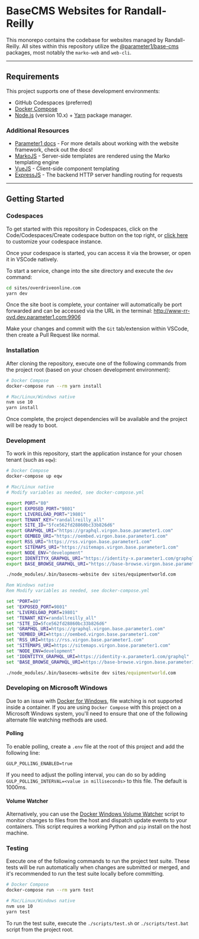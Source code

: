 # BaseCMS Websites for Randall-Reilly
This monorepo contains the codebase for websites managed by Randall-Reilly. All sites within this repository utilize the [@parameter1/base-cms](https://github.com/parameter1/base-cms) packages, most notably the `marko-web` and `web-cli`.

----
## Requirements
This project supports one of these development environments:
- GitHub Codespaces (preferred)
- [Docker Compose](https://docs.docker.com/compose/)
- [Node.js](https://nodejs.org) (version 10.x) + [Yarn](https://yarnpkg.com) package manager.

### Additional Resources

- [Parameter1 docs](https://docs.parameter1.com) - For more details about working with the website framework, check out the docs!
- [MarkoJS](https://markojs.com/docs/getting-started/) - Server-side templates are rendered using the Marko templating engine
- [VueJS](https://vuejs.org) - Client-side component templating
- [ExpressJS](https://expressjs.com) - The backend HTTP server handling routing for requests

----
## Getting Started
### Codespaces
To get started with this repository in Codespaces, click on the Code/Codespaces/Create codespace button on the top right, or [click here](https://github.com/codespaces/new?hide_repo_select=true&ref=master&repo=297142576) to customize your codespace instance.

Once your codespace is started, you can access it via the browser, or open it in VSCode natively.

To start a service, change into the site directory and execute the `dev` command:
```sh
cd sites/overdriveonline.com
yarn dev
```

Once the site boot is complete, your container will automatically be port forwarded and can be accessed via the URL in the terminal: http://www-rr-ovd.dev.parameter1.com:9906

Make your changes and commit with the `Git` tab/extension within VSCode, then create a Pull Request like normal.

### Installation
After cloning the repository, execute one of the following commands from the project root (based on your chosen development environment):
```sh
# Docker Compose
docker-compose run --rm yarn install
```

```sh
# Mac/Linux/Windows native
nvm use 10
yarn install
```
Once complete, the project dependencies will be available and the project will be ready to boot.

### Development
To work in this repository, start the application instance for your chosen tenant (such as `eqw`):
```sh
# Docker Compose
docker-compose up eqw
```

```sh
# Mac/Linux native
# Modify variables as needed, see docker-compose.yml

export PORT="80"
export EXPOSED_PORT="9801"
export LIVERELOAD_PORT="19801"
export TENANT_KEY="randallreilly_all"
export SITE_ID="5fce562fd28860bc33b826d6"
export GRAPHQL_URI="https://graphql.virgon.base.parameter1.com"
export OEMBED_URI="https://oembed.virgon.base.parameter1.com"
export RSS_URI="https://rss.virgon.base.parameter1.com"
export SITEMAPS_URI="https://sitemaps.virgon.base.parameter1.com"
export NODE_ENV="development"
export IDENTITYX_GRAPHQL_URI="https://identity-x.parameter1.com/graphql"
export BASE_BROWSE_GRAPHQL_URI="https://base-browse.virgon.base.parameter1.com/graphql"

./node_modules/.bin/basecms-website dev sites/equipmentworld.com
```

```bat
Rem Windows native
Rem Modify variables as needed, see docker-compose.yml

set "PORT=80"
set "EXPOSED_PORT=9801"
set "LIVERELOAD_PORT=19801"
set "TENANT_KEY=randallreilly_all"
set "SITE_ID=5fce562fd28860bc33b826d6"
set "GRAPHQL_URI=https://graphql.virgon.base.parameter1.com"
set "OEMBED_URI=https://oembed.virgon.base.parameter1.com"
set "RSS_URI=https://rss.virgon.base.parameter1.com"
set "SITEMAPS_URI=https://sitemaps.virgon.base.parameter1.com"
set "NODE_ENV=development"
set "IDENTITYX_GRAPHQL_URI=https://identity-x.parameter1.com/graphql"
set "BASE_BROWSE_GRAPHQL_URI=https://base-browse.virgon.base.parameter1.com/graphql"

./node_modules/.bin/basecms-website dev sites/equipmentworld.com
```

### Developing on Microsoft Windows

Due to an issue with [Docker for Windows](https://forums.docker.com/t/file-system-watch-does-not-work-with-mounted-volumes/12038/16), file watching is not supported inside a container. If you are using `Docker Compose` with this project on a Microsoft Windows system, you'll need to ensure that one of the following alternate file watching methods are used.

#### Polling
To enable polling, create a `.env` file at the root of this project and add the following line:
```
GULP_POLLING_ENABLED=true
```

If you need to adjust the polling interval, you can do so by adding `GULP_POLLING_INTERVAL=<value in milliseconds>` to this file. The default is 1000ms.

#### Volume Watcher
Alternatively, you can use the [Docker Windows Volume Watcher](https://github.com/merofeev/docker-windows-volume-watcher) script to monitor changes to files from the host and dispatch update events to your containers. This script requires a working Python and `pip` install on the host machine.

### Testing
Execute one of the following commands to run the project test suite. These tests will be run automatically when changes are submitted or merged, and it's recommended to run the test suite locally before committing.

```sh
# Docker Compose
docker-compose run --rm yarn test
```

```sh
# Mac/Linux/Windows native
nvm use 10
yarn test
```

To run the test suite, execute the `./scripts/test.sh` or `./scripts/test.bat` script from the project root.
